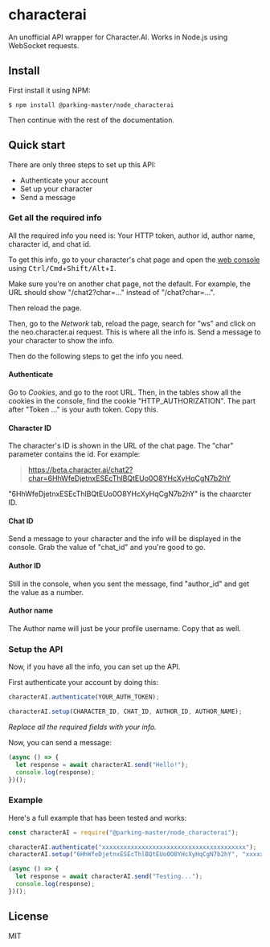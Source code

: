 # characterai
An unofficial API wrapper for Character.AI. Works in Node.js using WebSocket requests.

## Install
First install it using NPM:
```
$ npm install @parking-master/node_characterai
```

Then continue with the rest of the documentation.

## Quick start
There are only three steps to set up this API:
- Authenticate your account
- Set up your character
- Send a message

### Get all the required info
All the required info you need is: Your HTTP token, author id, author name, character id, and chat id.

To get this info, go to your character's chat page and open the [web console](https://screenful.com/guide/how-to/how-to-open-the-browser-developer-console) using <kbd>Ctrl/Cmd</kbd>+<kbd>Shift/Alt</kbd>+<kbd>I</kbd>.

Make sure you're on another chat page, not the default. For example, the URL should show "/chat2?char=..." instead of "/chat?char=...".

Then reload the page.

Then, go to the _Network_ tab, reload the page, search for "ws" and click on the neo.character.ai request. This is where all the info is. Send a message to your character to show the info.

Then do the following steps to get the info you need.

#### Authenticate
Go to _Cookies_, and go to the root URL. Then, in the tables show all the cookies in the console, find the cookie "HTTP_AUTHORIZATION". The part after "Token ..." is your auth token. Copy this.

#### Character ID
The character's ID is shown in the URL of the chat page. The "char" parameter contains the id. For example:
> https://beta.character.ai/chat2?char=6HhWfeDjetnxESEcThlBQtEUo0O8YHcXyHqCgN7b2hY

"6HhWfeDjetnxESEcThlBQtEUo0O8YHcXyHqCgN7b2hY" is the chaarcter ID.

#### Chat ID
Send a message to your character and the info will be displayed in the console. Grab the value of "chat_id" and you're good to go.

#### Author ID
Still in the console, when you sent the message, find "author_id" and get the value as a number.

#### Author name
The Author name will just be your profile username. Copy that as well.

### Setup the API
Now, if you have all the info, you can set up the API.

First authenticate your account by doing this:
```javascript
characterAI.authenticate(YOUR_AUTH_TOKEN);
```

```javascript
characterAI.setup(CHARACTER_ID, CHAT_ID, AUTHOR_ID, AUTHOR_NAME);
```

_Replace all the required fields with your info._

Now, you can send a message:
```javascript
(async () => {
  let response = await characterAI.send("Hello!");
  console.log(response);
})();
```

### Example
Here's a full example that has been tested and works:
```javascript
const characterAI = require("@parking-master/node_characterai");

characterAI.authenticate("xxxxxxxxxxxxxxxxxxxxxxxxxxxxxxxxxxxxxxxx");
characterAI.setup("6HhWfeDjetnxESEcThlBQtEUo0O8YHcXyHqCgN7b2hY", "xxxxxxxx-xxxx-xxxx-xxxx-xxxxxxxxxxxx", 18378286, "myname123");

(async () => {
  let response = await characterAI.send("Testing...");
  console.log(response);
})();
```

## License
MIT

